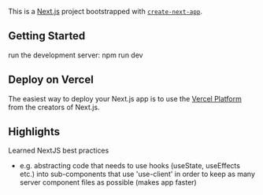 This is a [Next.js](https://nextjs.org/) project bootstrapped with [`create-next-app`](https://github.com/vercel/next.js/tree/canary/packages/create-next-app).

## Getting Started

run the development server:
npm run dev

## Deploy on Vercel
The easiest way to deploy your Next.js app is to use the [Vercel Platform](https://vercel.com/new?utm_medium=default-template&filter=next.js&utm_source=create-next-app&utm_campaign=create-next-app-readme) from the creators of Next.js.



## Highlights
Learned NextJS best practices 
- e.g. abstracting code that needs to use hooks (useState, useEffects etc.) into sub-components that use 'use-client' in order to keep as many server component files as possible (makes app faster)